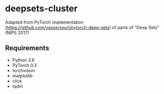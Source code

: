 # deepsets-cluster
Adapted from PyTorch implementation (https://github.com/yassersouri/pytorch-deep-sets) of parts of "Deep Sets" (NIPS 2017)

## Requirements

* Python 3.6
* PyTorch 0.3
* torchvision
* matplotlib
* click
* tqdm
